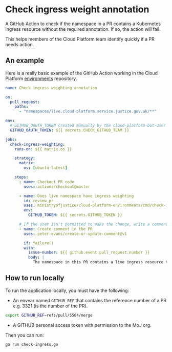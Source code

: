 # Check ingress weight annotation

A GitHub Action to check if the namespace in a PR contains a Kubernetes ingress resource without the required annotation. If so, the action will fail.

This helps members of the Cloud Platform team identify quickly if a PR needs action.

## An example

Here is a really basic example of the GitHub Action working in the Cloud Platform [environments](https://github.com/ministryofjustice/cloud-platform-environments/) repository.

```yaml
name: Check ingress weighting annotation

on:
  pull_request:
    paths:
      - "namespaces/live.cloud-platform.service.justice.gov.uk/**"

env:
  # GITHUB_OAUTH_TOKEN created manually by the cloud-platform-bot-user in last pass.
  GITHUB_OAUTH_TOKEN: ${{ secrets.CHECK_GITHUB_TEAM }}

jobs:
  check-ingress-weighting:
    runs-on: ${{ matrix.os }}

    strategy:
      matrix:
        os: [ubuntu-latest]

    steps:
      - name: Checkout PR code
        uses: actions/checkout@master

      - name: Does live namespace have ingress weighting
        id: review_pr
        uses: ministryofjustice/cloud-platform-environments/cmd/check-ingress@main
        env:
          GITHUB_TOKEN: ${{ secrets.GITHUB_TOKEN }}

      # If the user isn't permitted to make the change, write a comment in the issue.
      - name: Create comment in the PR
        uses: peter-evans/create-or-update-comment@v1

        if: failure()
        with:
          issue-number: ${{ github.event.pull_request.number }}
          body: |
            The namespace in this PR contains a live ingress resource that doesn't have the correct weighting annotation.
```

## How to run locally

To run the application locally, you must have the following:

- An envvar named `GITHUB_REF` that contains the reference number of a PR e.g. 3321 (is the number of the PR).

```bash
export GITHUB_REF=refs/pull/5504/merge
```

- A GITHUB personal access token with permission to the MoJ org.

Then you can run:

```bash
go run check-ingress.go
```

